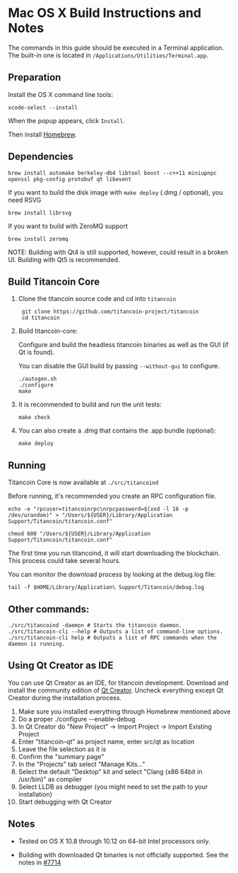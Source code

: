 Mac OS X Build Instructions and Notes
====================================
The commands in this guide should be executed in a Terminal application.
The built-in one is located in `/Applications/Utilities/Terminal.app`.

Preparation
-----------
Install the OS X command line tools:

`xcode-select --install`

When the popup appears, click `Install`.

Then install [Homebrew](https://brew.sh).

Dependencies
----------------------

    brew install automake berkeley-db4 libtool boost --c++11 miniupnpc openssl pkg-config protobuf qt libevent

If you want to build the disk image with `make deploy` (.dmg / optional), you need RSVG

    brew install librsvg

If you want to build with ZeroMQ support
    
    brew install zeromq

NOTE: Building with Qt4 is still supported, however, could result in a broken UI. Building with Qt5 is recommended.

Build Titancoin Core
------------------------

1. Clone the titancoin source code and cd into `titancoin`

        git clone https://github.com/titancoin-project/titancoin
        cd titancoin

2.  Build titancoin-core:

    Configure and build the headless titancoin binaries as well as the GUI (if Qt is found).

    You can disable the GUI build by passing `--without-gui` to configure.

        ./autogen.sh
        ./configure
        make

3.  It is recommended to build and run the unit tests:

        make check

4.  You can also create a .dmg that contains the .app bundle (optional):

        make deploy

Running
-------

Titancoin Core is now available at `./src/titancoind`

Before running, it's recommended you create an RPC configuration file.

    echo -e "rpcuser=titancoinrpc\nrpcpassword=$(xxd -l 16 -p /dev/urandom)" > "/Users/${USER}/Library/Application Support/Titancoin/titancoin.conf"

    chmod 600 "/Users/${USER}/Library/Application Support/Titancoin/titancoin.conf"

The first time you run titancoind, it will start downloading the blockchain. This process could take several hours.

You can monitor the download process by looking at the debug.log file:

    tail -f $HOME/Library/Application\ Support/Titancoin/debug.log

Other commands:
-------

    ./src/titancoind -daemon # Starts the titancoin daemon.
    ./src/titancoin-cli --help # Outputs a list of command-line options.
    ./src/titancoin-cli help # Outputs a list of RPC commands when the daemon is running.

Using Qt Creator as IDE
------------------------
You can use Qt Creator as an IDE, for titancoin development.
Download and install the community edition of [Qt Creator](https://www.qt.io/download/).
Uncheck everything except Qt Creator during the installation process.

1. Make sure you installed everything through Homebrew mentioned above
2. Do a proper ./configure --enable-debug
3. In Qt Creator do "New Project" -> Import Project -> Import Existing Project
4. Enter "titancoin-qt" as project name, enter src/qt as location
5. Leave the file selection as it is
6. Confirm the "summary page"
7. In the "Projects" tab select "Manage Kits..."
8. Select the default "Desktop" kit and select "Clang (x86 64bit in /usr/bin)" as compiler
9. Select LLDB as debugger (you might need to set the path to your installation)
10. Start debugging with Qt Creator

Notes
-----

* Tested on OS X 10.8 through 10.12 on 64-bit Intel processors only.

* Building with downloaded Qt binaries is not officially supported. See the notes in [#7714](https://github.com/bitcoin/bitcoin/issues/7714)
